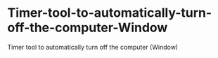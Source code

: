 # Timer-tool-to-automatically-turn-off-the-computer-Window
Timer tool to automatically turn off the computer (Window) 
